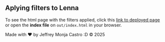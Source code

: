 ## Aplying filters to Lenna

To see the html page with the filters applied, click this [link to deployed page](https://jeffreymonjacastro.github.io/image-filters/) or open the **index file** on `out/index.html` in your browser.

Made with ❤️ by Jeffrey Monja Castro :D © 2025
